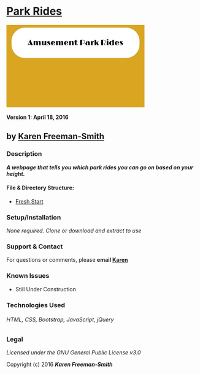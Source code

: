 
# [Park Rides](http://karenfreemansmith.github.io/park)
![project screenshot](/img/screenshot.jpg)

__Version 1: April 18, 2016__
## by [Karen Freeman-Smith](http://karenfreemansmith.github.io)

### Description
__*A webpage that tells you which park rides you can go on based on your height.*__

#### File & Directory Structure:
* [Fresh Start](https://github.com/karenfreemansmith/freshstart)

### Setup/Installation
*None required. Clone or download and extract to use*

### Support & Contact
For questions or comments, please __email [Karen](karenfreemansmith@gmail.com)__

### Known Issues
* Still Under Construction

### Technologies Used
###### HTML, CSS, Bootstrap, JavaScript, jQuery

### Legal
*Licensed under the GNU General Public License v3.0*

Copyright (c) 2016 **_Karen Freeman-Smith_**
